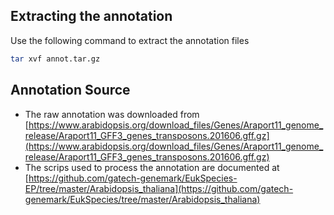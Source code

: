 ## Extracting the annotation

Use the following command to extract the annotation files

```bash
tar xvf annot.tar.gz
```

## Annotation Source

* The raw annotation was downloaded from [https://www.arabidopsis.org/download_files/Genes/Araport11_genome_release/Araport11_GFF3_genes_transposons.201606.gff.gz](https://www.arabidopsis.org/download_files/Genes/Araport11_genome_release/Araport11_GFF3_genes_transposons.201606.gff.gz)
* The scrips used to process the annotation are documented at [https://github.com/gatech-genemark/EukSpecies-EP/tree/master/Arabidopsis_thaliana](https://github.com/gatech-genemark/EukSpecies/tree/master/Arabidopsis_thaliana)

